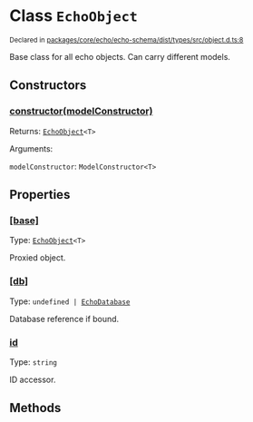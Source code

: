 # Class `EchoObject`
<sub>Declared in [packages/core/echo/echo-schema/dist/types/src/object.d.ts:8]()</sub>


Base class for all echo objects.
Can carry different models.


## Constructors
### [constructor(modelConstructor)]()



Returns: <code>[EchoObject](/api/@dxos/react-client/classes/EchoObject)&lt;T&gt;</code>

Arguments: 

`modelConstructor`: <code>ModelConstructor&lt;T&gt;</code>


## Properties
### [[base]]()
Type: <code>[EchoObject](/api/@dxos/react-client/classes/EchoObject)&lt;T&gt;</code>

Proxied object.

### [[db]]()
Type: <code>undefined | [EchoDatabase](/api/@dxos/react-client/classes/EchoDatabase)</code>

Database reference if bound.

### [id]()
Type: <code>string</code>

ID accessor.


## Methods
